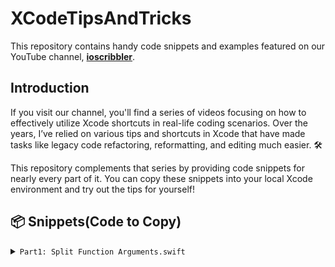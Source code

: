 # XCodeTipsAndTricks

This repository contains handy code snippets and examples featured on our YouTube channel, <a href="https://www.youtube.com/@ioscribbler/videos" target="_blank"><b>ioscribbler</b></a>.

## Introduction

If you visit our channel, you'll find a series of videos focusing on how to effectively utilize Xcode shortcuts in real-life coding scenarios. Over the years, I’ve relied on various tips and shortcuts in Xcode that have made tasks like legacy code refactoring, reformatting, and editing much easier. 🛠️

This repository complements that series by providing code snippets for nearly every part of it. You can copy these snippets into your local Xcode environment and try out the tips for yourself!


## <a name="snippets">📦 Snippets(Code to Copy)</a>

<details>
<summary><code>Part1: Split Function Arguments.swift</code></summary>
<br>
 
```swift
class TaskManager {
    private var tasks: [TaskItem] = []

    func addTaskItem(title: String, description: String, dueDate: Date, priority: Int) {
        let task = TaskItem(title: title, description: description, dueDate: dueDate, priority: priority)
        tasks.append(task)
        print("Task added successfully!")
    }

    func updateTaskItem(id: UUID, newTitle: String?, newDescription: String?,
                        newDueDate: Date?, newPriority: Int?) {
        guard let index = tasks.firstIndex(where: { $0.id == id }) else {
            print("Task not found!")
            return
        }
        if let title = newTitle {
            tasks[index].title = title
        }
        if let description = newDescription {
            tasks[index].description = description
        }
        if let dueDate = newDueDate {
            tasks[index].dueDate = dueDate
        }
        if let priority = newPriority {
            tasks[index].priority = priority
        }
        print("Task updated successfully!")
    }

    func fetchTaskItems(filterByPriority: Int? = nil, sortByDueDate: Bool = false) -> [TaskItem] {
        var filteredTasks = tasks
        if let priority = filterByPriority {
            filteredTasks = filteredTasks.filter { $0.priority == priority }
        }
        if sortByDueDate {
            filteredTasks.sort { $0.dueDate < $1.dueDate }
        }
        return filteredTasks
    }
}
```
</details>
